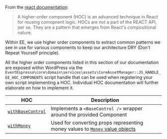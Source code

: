 From the [react documentation](https://reactjs.org/docs/higher-order-components.html):

> A higher-order component (HOC) is an advanced technique in React for reusing comopnent logic.  HOCs are not a part of the REACT API, per se. They are a pattern that emerges from React's compositional nature.

Within EE, we use higher order components to extract common patterns we see in use for various components to keep our architecture DRY (Don't Repeat Yourself principle).

All the higher order components listed in this section of our documentation are exposed within WordPress via the `EventEspresso\core\domain\services\assets\CoreAssetManager::JS_HANDLE_EE_HOC_COMPONENTS` script handle that can be used when registering your own script implementing a HOC.  Individual HOC documentation will further elaborate on how to implement it.

| HOC | Description |
| --------- | ------------ |
| [`withBaseControl`](base-control.md) | Implements a `<BaseControl />` wrapper around the provided Component |
| [`withMoney`](with-money.md) | Used for converting props representing money values to [`Money` value objects](../value-objects/money.md)
